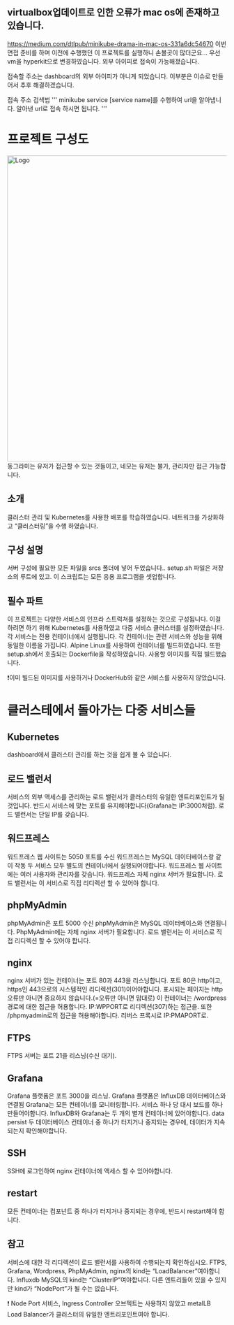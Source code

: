 ## virtualbox업데이트로 인한 오류가 mac os에 존재하고 있습니다.
https://medium.com/dtlpub/minikube-drama-in-mac-os-331a6dc54670
이번 면접 준비를 하며 이전에 수행했던 이 프로젝트를 실행하니 손볼곳이 많더군요...
우선 vm을 hyperkit으로 변경하였습니다. 외부 아이피로 접속이 가능해졌습니다.

접속할 주소는 dashboard의 외부 아이피가 아니게 되었습니다. 이부분은 이슈로 만들어서 추후 해결하겠습니다.

접속 주소 검색법
'''
minikube service [service name]를 수행하여
url을 알아냅니다. 
알아낸 url로 접속 하시면 됩니다.
'''
# 프로젝트 구성도
<img src="https://user-images.githubusercontent.com/53321189/99756721-1a537100-2b31-11eb-94a1-0cec379337bd.png" width="1000px" height="700px" title="Logo"/>
동그라미는 유저가 접근할 수 있는 것들이고, 네모는 유저는 불가, 관리자만 접근 가능합니다.

## 소개
클러스터 관리 및 Kubernetes를 사용한 배포를 학습하였습니다.
네트워크를 가상화하고 “클러스터링”을 수행 하였습니다.

## 구성 설명
서버 구성에 필요한 모든 파일을 srcs 폴더에 넣어 두었습니다..
setup.sh 파일은 저장소의 루트에 있고. 이 스크립트는 모든 응용 프로그램을 셋업합니다.

## 필수 파트
이 프로젝트는 다양한 서비스의 인프라 스트럭쳐를 설정하는 것으로 구성됩니다. 
이걸 하려면 하기 위해 Kubernetes를 사용하였고 다중 서비스 클러스터를 설정하였습니다.
각 서비스는 전용 컨테이너에서 실행됩니다.
각 컨테이너는 관련 서비스와 성능을 위해  동일한 이름을 가집니다. 
Alpine Linux를 사용하여 컨테이너를 빌드하였습니다.
또한 setup.sh에서 호출되는 Dockerfile을 작성하였습니다.
사용할 이미지를 직접 빌드했습니다.

❗이미 빌드된 이미지를 사용하거나 DockerHub와 같은 서비스를 사용하지 않았습니다.

# 클러스테에서 돌아가는 다중 서비스들 

## Kubernetes
dashboard에서 클러스터 관리를 하는 것을 쉽게 볼 수 있습니다.

## 로드 밸런서
서비스의 외부 액세스를 관리하는 로드 밸런서가 클러스터의 유일한 엔트리포인트가 될 것입니다.
반드시 서비스에 맞는 포트를 유지해야합니다(Grafana는 IP:3000처럼).
로드 밸런서는 단일 IP를 갖습니다.

## 워드프레스
워드프레스 웹 사이트는 5050 포트를 수신
워드프레스는 MySQL 데이터베이스랑 같이 작동
두 서비스 모두 별도의 컨테이너에서 실행되어야합니다.
워드프레스 웹 사이트에는 여러 사용자와 관리자를 갖습니다.
워드프레스 자체 nginx 서버가 필요합니다.
로드 밸런서는 이 서비스로 직접 리디렉션 할 수 있어야 합니다.

## phpMyAdmin
phpMyAdmin은 포트 5000 수신
phpMyAdmin은 MySQL 데이터베이스와 연결됩니다.
PhpMyAdmin에는 자체 nginx 서버가 필요합니다.
로드 밸런서는 이 서비스로 직접 리디렉션 할 수 있어야 합니다.

## nginx
nginx 서버가 있는 컨테이너는 포트 80과 443을 리스닝합니다.
포트 80은 http이고, https인 443으로의 시스템적인 리디렉션(301)이어야합니다.
표시되는 페이지는 http 오류만 아니면 중요하지 않습니다.(=오류만 아니면 맘대로)
이 컨테이너는 /wordpress 경로에 대한 접근을 허용합니다. IP:WPPORT로 리디렉션(307)하는 접근을.
또한 /phpmyadmin로의 접근을 허용해야합니다. 리버스 프록시로 IP:PMAPORT로.

## FTPS
FTPS 서버는 포트 21을 리스닝(수신 대기).

## Grafana
Grafana 플랫폼은 포트 3000을 리스닝.
Grafana 플랫폼은 InfluxDB 데이터베이스와 연결됨
Grafana는 모든 컨테이너를 모니터링합니다.
서비스 하나 당 대시 보드를 하나 만들어야합니다.
InﬂuxDB와 Grafana는 두 개의 별개 컨테이너에 있어야합니다.
data persist
두 데이터베이스 컨테이너 중 하나가 터지거나 중지되는 경우에, 데이터가 지속되는지 확인해야합니다.

## SSH
SSH에 로그인하여 nginx 컨테이너에 액세스 할 수 있어야합니다.

## restart
모든 컨테이너는 컴포넌트 중 하나가 터지거나 중지되는 경우에, 반드시 restart해야 합니다.

## 참고
서비스에 대한 각 리디렉션이 로드 밸런서를 사용하여 수행되는지 확인하십시오.
FTPS, Grafana, Wordpress, PhpMyAdmin, nginx의 kind는 “LoadBalancer”여야합니다.
Inﬂuxdb MySQL의 kind는 “ClusterIP”여야합니다.
다른 엔트리들이 있을 수 있지만 kind가 “NodePort”가 될 수는 없습니다.

❗ Node Port 서비스, Ingress Controller 오브젝트는 사용하지 않았고
metalLB Load Balancer가 클러스터의 유일한 엔트리포인트여야 합니다.